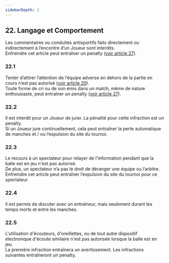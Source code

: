 ```yaml
---
sidebarDepth: 2
---
```


## 22. Langage et Comportement
Les commentaires ou conduites antisportifs faits directement ou indirectement à l’encontre d’un Joueur sont interdits. <br>
Enfreindre cet article peut entraîner un penalty ([voir article 27](./Penalty)).

### 22.1
Tenter d’attirer l’attention de l’équipe adverse en dehors de la partie en cours n’est pas autorisé ([voir article 20](./Distraction)). <br>
Toute forme de cri ou de son émis dans un match, même de nature enthousiaste, peut entraîner un penalty ([voir article 27](./Penalty)).

### 22.2
Il est interdit pour un Joueur de jurer. La pénalité pour cette infraction est un penalty. <br>
Si un Joueur jure continuellement, cela peut entraîner la perte automatique de manches et / ou l’expulsion du site du tournoi.

### 22.3
Le recours à un spectateur pour relayer de l'information pendant que la balle est en jeu n'est pas autorisé. <br>
De plus, un spectateur n’a pas le droit de déranger une équipe ou l’arbitre. <br>
Enfreindre cet article peut entraîner l’expulsion du site du tournoi pour ce spectateur.

### 22.4
Il est permis de discuter avec un entraîneur, mais seulement durant les temps morts et entre les manches.

### 22.5
L'utilisation d'écouteurs, d'oreillettes, ou de tout autre dispositif électronique d'écoute similaire n'est pas autorisée lorsque la balle est en jeu. <br>
La première infraction entraînera un avertissement. Les infractions suivantes entraîneront un penalty.